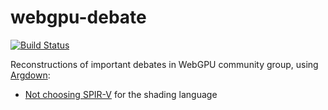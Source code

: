 # webgpu-debate
[![Build Status](https://github.com/kvark/webgpu-debate/workflows/Publish/badge.svg?branch=master)](https://github.com/kvark/webgpu-debate/actions)

Reconstructions of important debates in WebGPU community group, using [Argdown](https://argdown.org/):
- [Not choosing SPIR-V](https://kvark.github.io/webgpu-debate/SPIR-V.component.html) for the shading language
